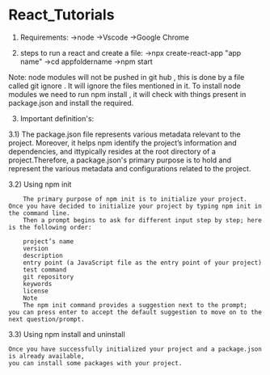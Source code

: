 # React_Tutorials

1)  Requirements:
      ->node
      ->Vscode
      ->Google Chrome

2)  steps to run a react and create a file:
      ->npx create-react-app "app name"
      ->cd appfoldername
      ->npm start

Note:	node modules will not be pushed in git hub , this is done by a file called git ignore .
	It will ignore the files mentioned in it. To install node modules we need to run npm  install ,
	it will check with things present in package.json and install the required.


3)  Important definition's:

  3.1)  The package.json file represents various metadata relevant to the project.
  	Moreover, it helps npm identify the project’s information and dependencies, 
	and ittypically resides at the root directory of a project.Therefore, 
	a package.json's primary purpose is to hold and represent the
	various metadata and configurations related to the project.


  3.2)  Using npm init
 
        The primary purpose of npm init is to initialize your project.
	Once you have decided to initialize your project by typing npm init in the command line.
        Then a prompt begins to ask for different input step by step; here is the following order:

        project’s name
        version
        description
        entry point (a JavaScript file as the entry point of your project)
        test command
        git repository
        keywords
        license
        Note
        The npm init command provides a suggestion next to the prompt;
	you can press enter to accept the default suggestion to move on to the next question/prompt.
	
3.3) Using npm install and uninstall
 
	Once you have successfully initialized your project and a package.json is already available,
	you can install some packages with your project.

